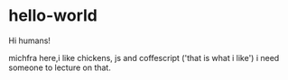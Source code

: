 # hello-world

Hi humans!

michfra here,i like chickens, js and coffescript ('that is what i like')
i need someone to lecture on that.
